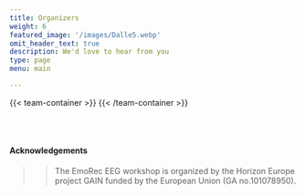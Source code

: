 ```yaml
---
title: Organizers
weight: 6
featured_image: '/images/Dalle5.webp'
omit_header_text: true
description: We'd love to hear from you
type: page
menu: main

---
```


{{< team-container >}}
{{< /team-container >}}

<br>  
</br>  

#### Acknowledgements
>> The EmoRec EEG workshop is organized by the Horizon Europe  project GAIN funded by the European Union (GA no.101078950).
